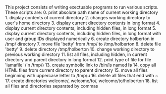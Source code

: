 This project consists of writing exectuable programs to run various scripts. These scripts are:
     0. print absolute path name of current working directory
     1. display contents of current directory
     2. changes working directory to user's home directory
     3. display current directory contents in long format
     4. display current directory contents, including hidden files, in long format 
     5. display current directory contents, including hidden files, in long format with user and group IDs displayed numerically
     6. create directory holberton in /tmp/ directory
     7. move file 'betty' from /tmp/ to /tmp/holberton
     8. delete file 'betty'
     9. delete directory /tmp/holberton
     10. change working directory to previous working directory
     11. list all files, including hidden, in current directory and parent directory in long format
     12. print type of file for file 'iamafile' (in /tmp/) 
     13. create symbolic link to /bin/ls named __ls__
     14. copy all HTML files from current directory to parent directory
     15. move all files beginning with uppercase letter to /tmp/u
     16. delete all files that end with ~
     17. create directories welcome/, welcome/to/, welcome/to/holberton
     18. list all files and directories separated by commas
